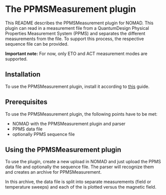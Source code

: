 # The PPMSMeasurement plugin

This README describes the PPMSMeasurement plugin for NOMAD. This plugin can read in a measurement file from a QuantumDesign Physical Properties Measurement System (PPMS) and separates the different measurements from the file. To support this process, the respective sequence file can be provided.

**Important note:** For now, only ETO and ACT measurement modes are supported.

## Installation

To use the PPMSMeasurement plugin, install it according to [this](https://nomad-lab.eu/prod/v1/docs/howto/oasis/plugins_install.html) guide.

## Prerequisites

To use the PPMSMeasurement plugin, the following points have to be met:

- NOMAD with the PPMSMeasurement plugin and parser
- PPMS data file
- optionally PPMS sequence file

## Using the PPMSMeasurement plugin

To use the plugin, create a new upload in NOMAD and just upload the PPMS data file and optionally the sequence file. The parser will recognize them and creates an archive for PPMSMeasurement.

In this archive, the data file is split into separate measurements (field or temperature sweeps) and each of the is plotted versus the magnetic field.